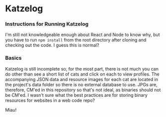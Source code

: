 # Katzelog

### Instructions for Running Katzelog
I'm still not knowledgeable enough about React and Node to know why, but you have to run `npm install` from the root directory after cloning and checking out the code. I guess this is normal?

### Basics
Katzelog is still incomplete so, for the most part, there is not much you can do other than see a short list of cats and click on each to view profiles. The accompanying JSON data and resource images for each cat are located in the project's data folder so there is no external database to use. JPGs are, therefore, CM'ed in this repository so that's not ideal, as binaries should not be CM'ed. I wasn't sure what the best practices are for storing binary resources for websites in a web code repo?

Miau!
